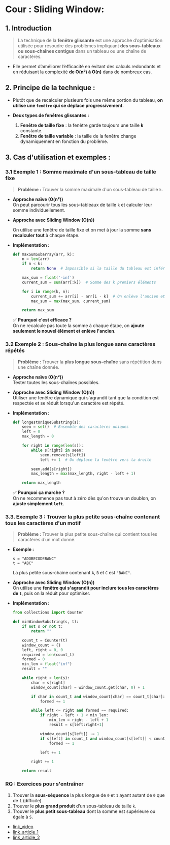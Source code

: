 # Cour : **Sliding Window:**

## **1. Introduction**

> La technique de la **fenêtre glissante** est une approche d’optimisation utilisée pour résoudre des problèmes impliquant **des sous-tableaux ou sous-chaînes contigus** dans un tableau ou une chaîne de caractères.

-   Elle permet d’améliorer l’efficacité en évitant des calculs redondants et en réduisant la complexité **de O(n²) à O(n)** dans de nombreux cas.

## **2. Principe de la technique :**

-   Plutôt que de recalculer plusieurs fois une même portion du tableau, **on utilise une `fenêtre` qui se déplace progressivement**.

-   **Deux types de fenêtres glissantes :**

    1. **Fenêtre de taille fixe** : la fenêtre garde toujours une taille **k** constante.
    2. **Fenêtre de taille variable** : la taille de la fenêtre change dynamiquement en fonction du problème.

## **3. Cas d'utilisation et exemples :**

### 3.1 **Exemple 1 : Somme maximale d'un sous-tableau de taille fixe**

> **Problème :** Trouver la somme maximale d'un sous-tableau de taille `k`.

-   **Approche naïve (O(n²))**  
     On peut parcourir tous les sous-tableaux de taille `k` et calculer leur somme individuellement.

-   **Approche avec Sliding Window (O(n))**

    On utilise une fenêtre de taille fixe et on met à jour la somme **sans recalculer tout** à chaque étape.

-   **Implémentation :**

    ```python
    def maxSumSubarray(arr, k):
        n = len(arr)
        if n < k:
            return None  # Impossible si la taille du tableau est inférieure à k

        max_sum = float('-inf')
        current_sum = sum(arr[:k])  # Somme des k premiers éléments

        for i in range(k, n):
            current_sum += arr[i] - arr[i - k]  # On enlève l'ancien et ajoute le nouveau
            max_sum = max(max_sum, current_sum)

        return max_sum
    ```

    ✅ **Pourquoi c'est efficace ?**  
    On ne recalcule pas toute la somme à chaque étape, on **ajoute seulement le nouvel élément et enlève l'ancien**.

### 3.2 **Exemple 2 : Sous-chaîne la plus longue sans caractères répétés**

> **Problème :** Trouver la **plus longue sous-chaîne** sans répétition dans une chaîne donnée.

-   **Approche naïve (O(n²))**  
    Tester toutes les sous-chaînes possibles.

-   **Approche avec Sliding Window (O(n))**  
     Utiliser une fenêtre dynamique qui s'agrandit tant que la condition est respectée et se réduit lorsqu'un caractère est répété.

-   **Implémentation :**

    ```python
    def longestUniqueSubstring(s):
        seen = set()  # Ensemble des caractères uniques
        left = 0
        max_length = 0

        for right in range(len(s)):
            while s[right] in seen:
                seen.remove(s[left])
                left += 1  # On déplace la fenêtre vers la droite

            seen.add(s[right])
            max_length = max(max_length, right - left + 1)

        return max_length
    ```

    ✅ **Pourquoi ça marche ?**  
    On ne recommence pas tout à zéro dès qu'on trouve un doublon, on **ajuste simplement `left`**.

### 3.3. **Exemple 3 : Trouver la plus petite sous-chaîne contenant tous les caractères d'un motif**

> **Problème :** Trouver la plus petite sous-chaîne qui contient tous les caractères d’un mot donné.

-   **Exemple :**

    ```
    s = "ADOBECODEBANC"
    t = "ABC"
    ```

    La plus petite sous-chaîne contenant `A`, `B` et `C` est `"BANC"`.

-   **Approche avec Sliding Window (O(n))**  
     On utilise une **fenêtre qui s'agrandit pour inclure tous les caractères de `t`**, puis on la réduit pour optimiser.

-   **Implémentation :**

    ```python
    from collections import Counter

    def minWindowSubstring(s, t):
        if not s or not t:
            return ""

        count_t = Counter(t)
        window_count = {}
        left, right = 0, 0
        required = len(count_t)
        formed = 0
        min_len = float("inf")
        result = ""

        while right < len(s):
            char = s[right]
            window_count[char] = window_count.get(char, 0) + 1

            if char in count_t and window_count[char] == count_t[char]:
                formed += 1

            while left <= right and formed == required:
                if right - left + 1 < min_len:
                    min_len = right - left + 1
                    result = s[left:right+1]

                window_count[s[left]] -= 1
                if s[left] in count_t and window_count[s[left]] < count_t[s[left]]:
                    formed -= 1

                left += 1

            right += 1

        return result
    ```

### RQ : **Exercices pour s'entraîner**

1. Trouver la **sous-séquence** la plus longue de `0` et `1` ayant autant de `0` que de `1` (difficile).
2. Trouver le **plus grand produit** d’un sous-tableau de taille `k`.
3. Trouver le **plus petit sous-tableau** dont la somme est supérieure ou égale à `S`.

-   [link_video](https://youtu.be/p-ss2JNynmw?si=AUUEYs-5_fpJpmy-)
-   [link_article_1](https://www.geeksforgeeks.org/window-sliding-technique/)
-   [link_article_2](https://algocademy.com/blog/mastering-sliding-window-techniques-a-comprehensive-guide-for-coding-interviews/)
